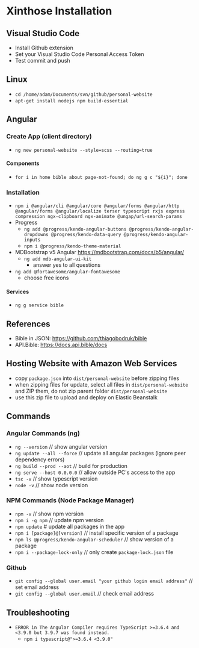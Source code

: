 # Xinthose Installation

## Visual Studio Code

- Install Github extension
- Set your Visual Studio Code Personal Access Token
- Test commit and push

## Linux

- `cd /home/adam/Documents/svn/github/personal-website`
- `apt-get install nodejs npm build-essential`

## Angular

### Create App (client directory)

- `ng new personal-website --style=scss --routing=true`
  
#### Components

- `for i in home bible about page-not-found; do ng g c "${i}"; done`

### Installation

- `npm i @angular/cli @angular/core @angular/forms @angular/http @angular/forms @angular/localize terser typescript rxjs express compression ngx-clipboard ngx-animate @ungap/url-search-params`
- Progress
  - `ng add @progress/kendo-angular-buttons @progress/kendo-angular-dropdowns @progress/kendo-data-query @progress/kendo-angular-inputs`
  - `npm i @progress/kendo-theme-material`
- MDBootstrap v5 Angular <https://mdbootstrap.com/docs/b5/angular/>
  - `ng add mdb-angular-ui-kit`
    - answer yes to all questions
- `ng add @fortawesome/angular-fontawesome`
  - choose free icons

#### Services

- `ng g service bible`

## References

- Bible in JSON: <https://github.com/thiagobodruk/bible>
- API.Bible: <https://docs.api.bible/docs>

## Hosting Website with Amazon Web Services

- copy `package.json` into `dist/personal-website` before zipping files
- when zipping files for update, select all files in `dist/personal-website` and ZIP them, do not zip parent folder `dist/personal-website`
- use this zip file to upload and deploy on Elastic Beanstalk

## Commands

### Angular Commands (ng)

- `ng --version`    // show angular version
- `ng update --all --force` // update all angular packages (ignore peer dependency errors)
- `ng build --prod --aot`   // build for production
- `ng serve --host 0.0.0.0` // allow outside PC's access to the app
- `tsc -v`  // show typescript version
- `node -v` // show node version

### NPM Commands (Node Package Manager)

- `npm -v`  // show npm version
- `npm i -g npm`  // update npm version
- `npm update`  # update all packages in the app
- `npm i [package]@[version]`   // install specific version of a package
- `npm ls @progress/kendo-angular-scheduler`  // show version of a package
- `npm i --package-lock-only` // only create `package-lock.json` file

### Github

- `git config --global user.email "your github login email address"`  // set email address
- `git config --global user.email`  // check email address

## Troubleshooting

- `ERROR in The Angular Compiler requires TypeScript >=3.6.4 and <3.9.0 but 3.9.7 was found instead.`
  - `npm i typescript@">=3.6.4 <3.9.0"`
